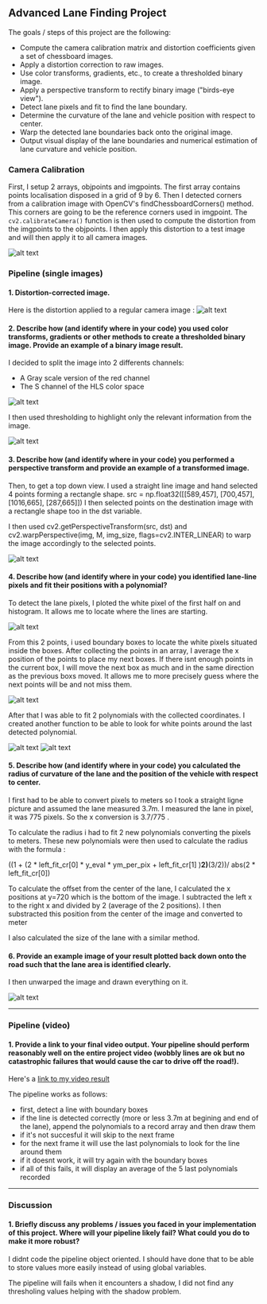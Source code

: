 ## Advanced Lane Finding Project


The goals / steps of this project are the following:

* Compute the camera calibration matrix and distortion coefficients given a set of chessboard images.
* Apply a distortion correction to raw images.
* Use color transforms, gradients, etc., to create a thresholded binary image.
* Apply a perspective transform to rectify binary image ("birds-eye view").
* Detect lane pixels and fit to find the lane boundary.
* Determine the curvature of the lane and vehicle position with respect to center.
* Warp the detected lane boundaries back onto the original image.
* Output visual display of the lane boundaries and numerical estimation of lane curvature and vehicle position.

[//]: # (Image References)

[image1]: ./output_images/calibration3.png "Finding Corners"
[image12]: ./output_images/cundist.png "Undistorted"
[image2]: ./output_images/channels.png "Selecting channels"
[image3]: ./output_images/thresholds.png "Thresholding"
[image4]: ./output_images/warped.png "Warp Example"
[image5]: ./output_images/hist.png "Histogram"
[image6]: ./output_images/boxes.png "Boundary Boxes"
[image7]: ./output_images/polyfit.png "Fit polynomials"
[image8]: ./output_images/fitaroundpoly.png "Fit around last poly"
[image9]: ./output_images/drawn.png "Final Output"
[video1]: ./output_project_video.mp4 "Video"

### Camera Calibration

First, I setup 2 arrays, objpoints and imgpoints. The first array contains points localisation disposed in a grid of 9 by 6.
Then I detected corners from a calibration image with OpenCV's findChessboardCorners() method. This corners are going to be the reference corners used in imgpoint.
The `cv2.calibrateCamera()` function is then used to compute the distortion from the imgpoints to the objpoints. I then apply this distortion to a test image and will then apply it to all camera images.

![alt text][image1]

### Pipeline (single images)

#### 1. Distortion-corrected image.

Here is the distortion applied to a regular camera image :
![alt text][image2]

#### 2. Describe how (and identify where in your code) you used color transforms, gradients or other methods to create a thresholded binary image.  Provide an example of a binary image result.

I decided to split the image into 2 differents channels:
- A Gray scale version of the red channel
- The S channel of the HLS color space

![alt text][image2]

I then used thresholding to highlight only the relevant information from the image.

![alt text][image3]

#### 3. Describe how (and identify where in your code) you performed a perspective transform and provide an example of a transformed image.

Then, to get a top down view. I used a straight line image and hand selected 4 points forming a rectangle shape.
src = np.float32([[589,457], [700,457], [1016,665], [287,665]])
I then selected points on the destination image with a rectangle shape too in the dst variable.

I then used cv2.getPerspectiveTransform(src, dst) and cv2.warpPerspective(img, M, img_size, flags=cv2.INTER_LINEAR) to warp the image accordingly to the selected points.

![alt text][image4]

#### 4. Describe how (and identify where in your code) you identified lane-line pixels and fit their positions with a polynomial?

To detect the lane pixels, I ploted the white pixel of the first half on and histogram. It allows me to locate where the lines are starting.

![alt text][image5]

From this 2 points, i used boundary boxes to locate the white pixels situated inside the boxes. After collecting the points in an array, I average the x position of the points to place my next boxes.
If there isnt enough points in the current box, I will move the next box as much and in the same direction as the previous boxs moved. It allows me to more precisely guess where the next points will be and not miss them.

![alt text][image6]

After that I was able to fit 2 polynomials with the collected coordinates. I created another function to be able to look for white points around the last detected polynomial.

![alt text][image7]
![alt text][image8]

#### 5. Describe how (and identify where in your code) you calculated the radius of curvature of the lane and the position of the vehicle with respect to center.

I first had to be able to convert pixels to meters so I took a straight ligne picture and assumed the lane measured 3.7m. I measured the lane in pixel, it was 775 pixels. So the x conversion is 3.7/775 .
 
To calculate the radius i had to fit 2 new polynomials converting the pixels to meters. These new polynomials were then used to calculate the radius with the formula :

((1 + (2 * left_fit_cr[0] * y_eval * ym_per_pix + left_fit_cr[1] )**2)**(3/2))/ abs(2 * left_fit_cr[0])

To calculate the offset from the center of the lane, I calculated the x positions at y=720 which is the bottom of the image. I subtracted the left x to the right x and divided by 2 (average of the 2 positions). I then substracted this position from the center of the image and converted to meter

I also calculated the size of the lane with a similar method.

#### 6. Provide an example image of your result plotted back down onto the road such that the lane area is identified clearly.

I then unwarped the image and drawn everything on it.

![alt text][image9]

---

### Pipeline (video)

#### 1. Provide a link to your final video output.  Your pipeline should perform reasonably well on the entire project video (wobbly lines are ok but no catastrophic failures that would cause the car to drive off the road!).

Here's a [link to my video result](./project_video.mp4)

The pipeline works as follows:

- first, detect a line with boundary boxes
- if the line is detected correctly (more or less 3.7m at begining and end of the lane), append the polynomials to a record array and then draw them
- if it's not succesful it will skip to the next frame
- for the next frame it will use the last polynomials to look for the line around them
- if it doesnt work, it will try again with the boundary boxes
- if all of this fails, it will display an average of the 5 last polynomials recorded

---

### Discussion

#### 1. Briefly discuss any problems / issues you faced in your implementation of this project.  Where will your pipeline likely fail?  What could you do to make it more robust?

I didnt code the pipeline object oriented. I should have done that to be able to store values more easily instead of using global variables.

The pipeline will fails when it encounters a shadow, I did not find any thresholing values helping with the shadow problem.
